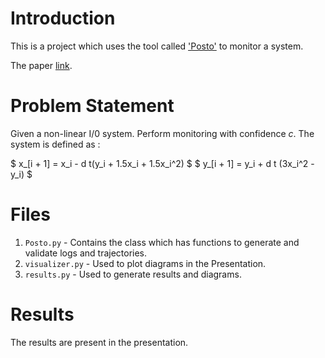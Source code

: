 # Introduction

This is a project which uses the tool called ['Posto'](https://github.com/bineet-coderep/posto/tree/main) to monitor a system.

The paper [link](https://dl.acm.org/doi/10.1007/978-3-031-95497-9_7).

# Problem Statement

Given a non-linear I/0 system. Perform monitoring with confidence $c$.
The system is defined as :

$ x_[i + 1] = x_i - d t(y_i + 1.5x_i + 1.5x_i^2)  $
$ y_[i + 1] = y_i + d t (3x_i^2 - y_i) $


# Files

1. `Posto.py` - Contains the class which has functions to generate and validate logs and trajectories.
2. `visualizer.py` - Used to plot diagrams in the Presentation.
3. `results.py` - Used to generate results and diagrams.

# Results

The results are present in the presentation.
